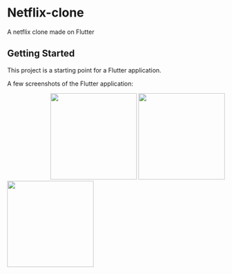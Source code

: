 # Netflix-clone

A netflix clone made on Flutter

## Getting Started

This project is a starting point for a Flutter application.

A few screenshots of the Flutter application:

<p float="left">
  <img src="https://user-images.githubusercontent.com/72730657/178231778-e9743d2b-0489-49a0-8919-44b72f819e83.jpg" width="200" style="margin-left: 100px;">
  <img src="https://user-images.githubusercontent.com/72730657/178231762-25c4df3d-d0a4-4834-8409-f524c14a9a06.jpg" width="200">
  <img src="https://user-images.githubusercontent.com/72730657/178231752-1c055cd9-b7d1-4792-9550-20460a139ed4.jpg" width="200">
</p>
